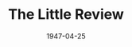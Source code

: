 ---
title: The Little Review
date: 1947-04-25
opening_date: 1947-04-25
closing_date: 1947-04-27
layout: productions
playbill:
Theatre: Theatre Jacksonville
Venue: Little Theatre
cast:
- Black Magic: Joe Donner
- Chanteuse: Nellie Debs
- Danseuse: Maudie LeBrun
- Elle: Alma Jones
- Fashionette a la Mode: Ken Bell
- Les Demoiselle des ensembles:
  - Bunky Hill
  - Anne Monroe
  - Jean Donaldson
  - Joan Fanelli
  - Mary Jane Bull
  - Mary McCrea
  - Mervyn White
  - Nancy Smith
- Lui: L. Bramer Carlson
- Ray Saylor: Ray Saylor
- Suzanne Saunders Model:
  - Betty Joyce
  - Carolyn Chiles
  - Christine Dampier
  - Doris DeLoach
  - Hazel Adams
  - Jeanette Hollister
  - Pepper Van Osten
  - Susan Isaac
- Temptation:
  - Anne Monroe
  - Joan Fanelli
  - Mervyn White
- The Desert Song:
  - Charlotte Pearce
  - Walter Baldwin, Jr.
- In Memoriam: Maurice Blitch
crew:
- Assistant Stage Director: June Milstrey
- Choreography: Maudie LeBrun
- Light Design: Helen Kriebs
- Lighting controls:
  - Mary Garcia
  - Su Hawkins
- Make-up:
  - Beverly Adams
  - Elsie Foreman
  - June Davis
  - Nina Branch
- Set Construction and Painting:
  - Bernie Adams
  - Elsie Foreman
  - Gene Patton
  - Harriet Warner
  - Irma Jean Manning
  - James Best
  - Jean Carlson
  - Lee Garland
  - Mary Garcia
  - Nina Branch
  - Su Hawkins
  - Velma Henning
- Set Design: Duke LeBrun
- Stage Crew:
  - Bernie Adams
  - Bob Phillips
  - C. Eugene Sayre
  - David Salter
  - Gene Patton
  - Hal Kriebs
- Stage Director: Velma Henning
- Wardrobe Assistant:
  - Pat Mathis
  - Sarah Jane Whitmire
  - Vivienne Salter
  - Vonnie Patton
- Wardrobe Mistress: Edna Stegner
orchestra:
- Orchestral Director: Duke LeBrun
- Choir Director: Soula S. Phillips
- 1st Saxophone: Paul Chafin
- 1st Tenor:
  - Bob Margolin
  - Bob Trice
  - Everett Haygood
  - Tommy Slider
- 1st Trumpet: Winfield C. Treisback
- 2nd Saxophone: Charles Dewey
- 2nd Tenor:
  - Bobby Hill
  - Earl Schoenberger
  - John McGuire
  - Lamar McMath
- 2nd Trumpet: Jack Sheldon
- 3rd Saxophone: Wilson Wyatt Byles, II
- 4th Saxophone: Roy Hundson
- Accordian: Richard Bell
- Bass:
  - Bill Fisackerly
  - Billy Clarke
  - Byron Vickery
  - James White
  - Marshall Taylor
- Contrebasse: John Koscielny
- Guitar: Jimmy Eakin
- Percussion: Billy Hendricks
- Piano:
  - Blaine Sikes
  - Charles McGowan
- Soprano: Charlotte Pearce
- String Bass: Russell Rowling
- Violin:
  - Bessie Rhodes
  - Emma Walker Haydon
  - Jean Smith
---